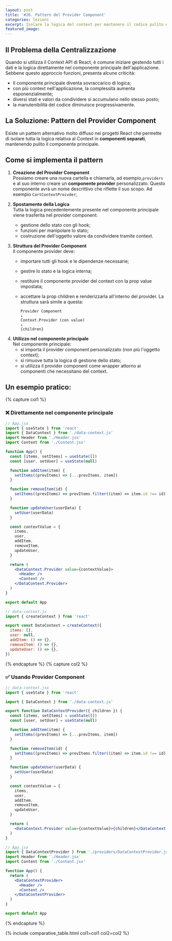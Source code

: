 ```yaml
---
layout: post
title: '#26. Pattern del Provider Component'
categories: lezioni
excerpt: Isolare la logica del context per mantenere il codice pulito e manutenibile
featured_image:
---
```


## Il Problema della Centralizzazione

Quando si utilizza il Context API di React, è comune iniziare gestendo tutti i dati e la logica direttamente nel componente principale dell'applicazione. Sebbene questo approccio funzioni, presenta alcune criticità:

- Il componente principale diventa sovraccarico di logica;
- con più context nell'applicazione, la complessità aumenta esponenzialmente;
- diversi stati e valori da condividere si accumulano nello stesso posto;
- la manutenibilità del codice diminuisce progressivamente.

## La Soluzione: Pattern del Provider Component

Esiste un pattern alternativo molto diffuso nei progetti React che permette di isolare tutta la logica relativa al Context in **componenti separati**, mantenendo pulito il componente principale.

## Come si implementa il pattern

1. **Creazione del Provider Component**<br/>
   Possiamo creare una nuova cartella e chiamarla, ad esempio,`providers` e al suo interno creare un **componente provider** personalizzato. Questo componente avrà un nome descrittivo che riflette il suo scopo. Ad esempio `CartContextProivder`;

2. **Spostamento della Logica**<br/>
   Tutta la logica precedentemente presente nel componente principale viene trasferita nel provider component:

   - gestione dello stato con gli hook;
   - funzioni per manipolare lo stato;
   - costruzione dell'oggetto valore da condividere tramite context.

3. **Struttura del Provider Component**<br/>
   Il componente provider deve:

   - importare tutti gli hook e le dipendenze necessarie;
   - gestire lo stato e la logica interna;
   - restituire il componente provider del context con la prop value impostata;
   - accettare la prop children e renderizzarla all'interno del provider.
     La struttura sarà simile a questa:

     ```
     Provider Component
     ↓
     Context.Provider (con value)
     ↓
     {children}
     ```

4) **Utilizzo nel componente principale**<br/>
   Nel componente principale:
   - si importa il provider component personalizzato (non più l'oggetto context);
   - si rimuove tutta la logica di gestione dello stato;
   - si utilizza il provider component come wrapper attorno ai componenti che necessitano del context.

## Un esempio pratico:

{% capture col1 %}

### ❌ Direttamente nel componente principale

```jsx
// App.jsx
import { useState } from 'react'
import { DataContext } from './data-context.js'
import Header from './Header.jsx'
import Content from './Content.jsx'

function App() {
  const [items, setItems] = useState([])
  const [user, setUser] = useState(null)

  function addItem(item) {
    setItems((prevItems) => [...prevItems, item])
  }

  function removeItem(id) {
    setItems((prevItems) => prevItems.filter((item) => item.id !== id))
  }

  function updateUser(userData) {
    setUser(userData)
  }

  const contextValue = {
    items,
    user,
    addItem,
    removeItem,
    updateUser,
  }

  return (
    <DataContext.Provider value={contextValue}>
      <Header />
      <Content />
    </DataContext.Provider>
  )
}

export default App
```

```jsx
// data-context.js
import { createContext } from 'react'

export const DataContext = createContext({
  items: [],
  user: null,
  addItem: () => {},
  removeItem: () => {},
  updateUser: () => {},
})
```

{% endcapture %}
{% capture col2 %}

### ✅ Usando Provider Component

```jsx
// data-context.jsx
import { useState } from 'react'

import { DataContext } from './data-context.js'

export function DataContextProvider({ children }) {
  const [items, setItems] = useState([])
  const [user, setUser] = useState(null)

  function addItem(item) {
    setItems((prevItems) => [...prevItems, item])
  }

  function removeItem(id) {
    setItems((prevItems) => prevItems.filter((item) => item.id !== id))
  }

  function updateUser(userData) {
    setUser(userData)
  }

  const contextValue = {
    items,
    user,
    addItem,
    removeItem,
    updateUser,
  }

  return (
    <DataContext.Provider value={contextValue}>{children}</DataContext.Provider>
  )
}
```

```jsx
// App.jsx
import { DataContextProvider } from './providers/DataContextProvider.jsx'
import Header from './Header.jsx'
import Content from './Content.jsx'

function App() {
  return (
    <DataContextProvider>
      <Header />
      <Content />
    </DataContextProvider>
  )
}

export default App
```

{% endcapture %}

{% include comparative_table.html col1=col1 col2=col2  %}
